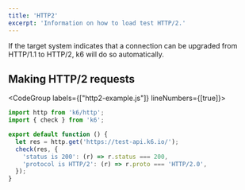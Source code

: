 ```yaml
---
title: 'HTTP2'
excerpt: 'Information on how to load test HTTP/2.'
---
```


If the target system indicates that a connection can be upgraded from HTTP/1.1 to HTTP/2, k6 will do so automatically.

## Making HTTP/2 requests

<CodeGroup labels={["http2-example.js"]} lineNumbers={[true]}>

```js
import http from 'k6/http';
import { check } from 'k6';

export default function () {
  let res = http.get('https://test-api.k6.io/');
  check(res, {
    'status is 200': (r) => r.status === 200,
    'protocol is HTTP/2': (r) => r.proto === 'HTTP/2.0',
  });
}
```

</CodeGroup>
